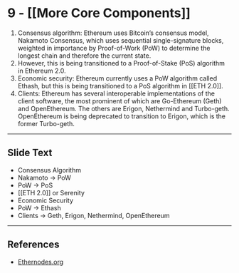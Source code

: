 # 9 - [[More Core Components]]

1.  Consensus algorithm: Ethereum uses Bitcoin’s consensus model, Nakamoto Consensus, which uses sequential single-signature blocks, weighted in importance by Proof-of-Work (PoW) to determine the longest chain and therefore the current state. 
2.  However, this is being transitioned to a Proof-of-Stake (PoS) algorithm in Ethereum 2.0.
3.  Economic security: Ethereum currently uses a PoW algorithm called Ethash, but this is being transitioned to a PoS algorithm in [[ETH 2.0]].
4.  Clients: Ethereum has several interoperable implementations of the client software, the most prominent of which are Go-Ethereum (Geth) and OpenEthereum. The others are Erigon, Nethermind and Turbo-geth. OpenEthereum is being deprecated to transition to Erigon, which is the former Turbo-geth. 

___
## Slide Text
- Consensus Algorithm
- Nakamoto -> PoW
- PoW -> PoS
- [[ETH 2.0]] or Serenity
- Economic Security
- PoW -> Ethash
- Clients -> Geth, Erigon, Nethermind, OpenEthereum

___
## References
- [Ethernodes.org](https://www.ethernodes.org/)